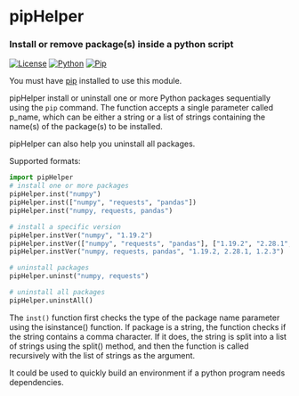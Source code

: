 # pipHelper
### Install or remove package(s) inside a python script
[![License](https://img.shields.io/badge/license-GPL-3)](https://www.gnu.org/licenses/gpl-3.0.html) 
[![Python](https://img.shields.io/badge/python-3)](https://www.python.org/downloads/)
[![Pip](https://img.shields.io/badge/pip-3)](https://pypi.org/project/pip/)

You must have [pip](https://pip.pypa.io/en/stable/installation/) installed to use this module. 

pipHelper install or uninstall one or more Python packages sequentially using the `pip` command. The function accepts a single parameter called p_name, which can be either a string or a list of strings containing the name(s) of the package(s) to be installed.

pipHelper can also help you uninstall all packages. 


Supported formats:

```python
import pipHelper
# install one or more packages
pipHelper.inst("numpy")
pipHelper.inst(["numpy", "requests", "pandas"])
pipHelper.inst("numpy, requests, pandas")
```
```python
# install a specific version
pipHelper.instVer("numpy", "1.19.2")
pipHelper.instVer(["numpy", "requests", "pandas"], ["1.19.2", "2.28.1", "1.2.3"])
pipHelper.instVer("numpy, requests, pandas", "1.19.2, 2.28.1, 1.2.3")

# uninstall packages
pipHelper.uninst("numpy, requests")

# uninstall all packages
pipHelper.uninstAll()
```

The `inst()` function first checks the type of the package name parameter using the isinstance() function. If package is a string, the function checks if the string contains a comma character. If it does, the string is split into a list of strings using the split() method, and then the function is called recursively with the list of strings as the argument.

It could be used to quickly build an environment if a python program needs dependencies.
